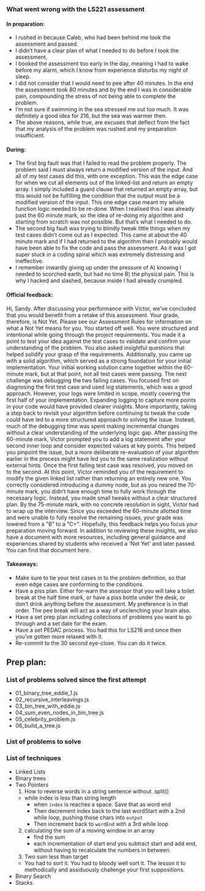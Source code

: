 ### What went wrong with the LS221 assessment

#### In preparation:

-	I rushed in because Caleb, who had been behind me took the assessment and passed.
-	I didn’t have a clear plan of what I needed to do before I took the assessment,
-	I booked the assessment too early in the day, meaning I had to wake before my alarm, which I know from experience disturbs my night of sleep.
-	I did not consider that I would need to pee after 40 minutes. In the end the assessment took 80 minutes and by the end I was in considerable pain, compounding the stress of not being able to complete the problem.
-	I’m not sure if swimming in the sea stressed me out too much. It was definitely a good idea for 216, but the sea was warmer then.
-	The above reasons, while true, are excuses that deflect from the fact that my analysis of the problem was rushed and my preparation insufficient.

#### During:

-	The first big fault was that I failed to read the problem properly. The problem said I must always return a modified version of the input. And all of my test cases did this, with one exception. This was the edge case for when we cut all elements out of the linked-list and return an empty array. I simply included a guard clause that returned an empty array, but this would not be fulfilling the condition that the output must be a modified version of the input.  This one edge case meant my whole function logic needed to be re-done. When I realised this I was already past the 60 minute mark, so the idea of re-doing my algorithm and starting from scratch was not possible. But that’s what I needed to do.
-	The second big fault was trying to blindly tweak little things when my test cases didn’t come out as I expected. This came at about the 40 minute mark and if I had returned to the algorithm then I probably would have been able to fix the code and pass the assessment. As it was I got super stuck in a coding spiral which was extremely distressing and ineffective. 
-	I remember inwardly giving up under the pressure of A) knowing I needed to scorched earth, but had no time B) the physical pain. This is why I hacked and slashed, because inside I had already crumpled.

#### Official feedback:

Hi, Sandy. After discussing your performance with Victor, we've concluded that you would benefit from a retake of this assessment. Your grade, therefore, is Not Yet. Please see our Assessment Rules for information on what a Not Yet means for you.
You started off well. You were structured and intentional while going through the project requirements. You made it a point to test your idea against the test cases to validate and confirm your understanding of the problem. You also asked insightful questions that helped solidify your grasp of the requirements. Additionally, you came up with a solid algorithm, which served as a strong foundation for your initial implementation.
Your initial working solution came together within the 60-minute mark, but at that point, not all test cases were passing. The next challenge was debugging the two failing cases. You focused first on diagnosing the first test case and used log statements, which was a good approach. However, your logs were limited in scope, mostly covering the first half of your implementation. Expanding logging to capture more points in your code would have provided clearer insights. More importantly, taking a step back to revisit your algorithm before continuing to tweak the code could have led to a more structured approach to solving the issue. Instead, much of the debugging time was spent making incremental changes without a clear understanding of the underlying logic gap. After passing the 60-minute mark, Victor prompted you to add a log statement after your second inner loop and consider expected values at key points. This helped you pinpoint the issue, but a more deliberate re-evaluation of your algorithm earlier in the process might have led you to the same realization without external hints.
Once the first failing test case was resolved, you moved on to the second. At this point, Victor reminded you of the requirement to modify the given linked list rather than returning an entirely new one. You correctly considered introducing a dummy node, but as you neared the 70-minute mark, you didn’t have enough time to fully work through the necessary logic. Instead, you made small tweaks without a clear structured plan. By the 75-minute mark, with no concrete resolution in sight, Victor had to wrap up the interview. Since you exceeded the 60-minute allotted time and were unable to fully resolve the remaining issues, your grade was lowered from a "B" to a "C+".
Hopefully, this feedback helps you focus your preparation moving forward. In addition to reviewing these insights, we also have a document with more resources, including general guidance and experiences shared by students who received a 'Not Yet' and later passed. You can find that document here.



#### Takeaways:

-	Make sure to tie your test cases in to the problem definition, so that even edge cases are conforming to the conditions.
-	Have a piss plan. Either for-warn the assessor that you will take a toilet break at the half time mark, or have a piss bottle under the desk, or don’t drink anything before the assessment. My preference is in that order. The pee break will act as a way of unclenching your brain also. 
-	Have a set prep plan including collections of problems you want to go through and a set date for the exam.
-	Have a set PEDAC process. You had this for LS216 and since then you’ve gotten more relaxed with it.
-	Re-commit to the 30 second eye-close. You can do it twice.

## Prep plan:

### List of problems solved since the first attempt

- 01_binary_tree_eddie_1.js
- 02_recursive_interleavings.js
- 03_bin_tree_with_eddie.js
- 04_sum_even_nodes_in_bin_tree.js
- 05_celebrity_problem.js
- 06_build_a_tree.js

### List of problems to solve

### List of techniques

- Linked Lists
- Binary trees
- Two Pointers
  1. How to reverse words in a string sentence without .split()
    - while index is less than string length
      - when `index` is reaches a space. Save that as word end
      - Then decrement index back to the last wordStart with a 2nd while loop, pushing those chars into `output`
      - Then increment back to `wordEnd` with a 3rd while loop
  2. calculating the sum of a moving window in an array
      -  find the sum
      -  each incrementation of start end you subtract start and add end, without having to recalculate the numbers in between.
  3. Two sum less than target
    - You had to sort it. You had to bloody well sort it. The lesson it to methodically and assiduously challenge your first suppositions.
- Binary Search
- Stacks
